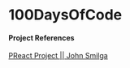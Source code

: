 # 100DaysOfCode

#### Project References

[PReact Project || John Smilga](https://react-projects.netlify.app/)

